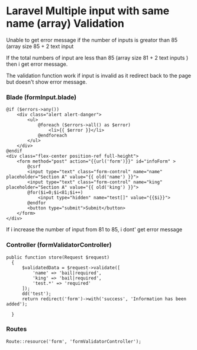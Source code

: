 <h1>Laravel Multiple input with same name (array) Validation</h1>

Unable to get error message if the number of inputs is greator than 85 (array size 85 + 2 text input

If the total numbers of input are less than 85 (array size 81  + 2 text inputs ) then i get error message. 

 The validation function work if input is invalid as it redirect back to the page but doesn't show error message. 

<h3>Blade (formInput.blade)</h3>

```
@if ($errors->any())
    <div class="alert alert-danger">
        <ul>
            @foreach ($errors->all() as $error)
                <li>{{ $error }}</li>
            @endforeach
        </ul>
    </div>
@endif			
<div class="flex-center position-ref full-height">
    <form method="post" action="{{url('form')}}" id="infoForm" >
        @csrf
        <input type="text" class="form-control" name="name" placeholder="Section A" value="{{ old('name') }}">
        <input type="text" class="form-control" name="king" placeholder="Section A" value="{{ old('king') }}">
        @for($i=0;$i<81;$i++)
            <input type="hidden" name="test[]" value="{{$i}}">
        @endfor
        <button type="submit">Submit</button>
    </form>			
</div>
```

If i increase the number of input from 81 to 85, i dont' get error message



<h3>Controller (formValidatorController)</h3>

  ```
  public function store(Request $request)
    {
		$validatedData = $request->validate([
			'name' => 'bail|required',
			'king' => 'bail|required',
			'test.*' => 'required'
		]);
		dd('test');
		return redirect('form')->with('success', 'Information has been added');    
		
    }
```
    

<h3>Routes</h3>

```
Route::resource('form', 'formValidatorController'); 
```

